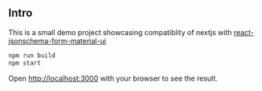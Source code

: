 ## Intro

This is a small demo project showcasing compatiblity of nextjs with [react-jsonschema-form-material-ui](https://github.com/vip-git/react-jsonschema-form-material-ui)

```bash
npm run build
npm start
```

Open [http://localhost:3000](http://localhost:3000) with your browser to see the result.
